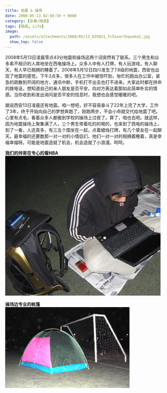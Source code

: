 ```yaml
---
title: 地震 & 操场
date: 2008-05-13 02:50:59 + 0080
category: [杂事/随感]
tags: [随感, Life]
image:
  path: /assets/attachments/2008/05/13_025011_fc5iearthquake2.jpg
  show_top: false
---
```


2008年5月13日凌晨零点43分地震和操场这两个词突然有了联系。三个男生和众多素不相识的人席地坐在西电操场上。众多人中有人打牌，有人玩游戏，有人聊天，有人早已相拥的睡着了。2008年5月12日四川发生了7.8级的地震，西安也出现了地震的感觉。下午2点多，很多人在工作中被惊吓到，匆忙的跑出办公室，紧急的疏散到开阔的地方，通讯中断，手机打不出去也打不进来。大家此时都在拼命的拨电话，想知道自己的亲人朋友是否平安，向对方表达着那如此简单朴实的情感。当你收到和发出询问是否平安的信息时，我想也会感觉暖暖的吧。  

据说西安13日凌晨还有地震。咱一想吧，好不容易奋斗了22年上完了大学，工作了3年，终于开始向自己的梦想奔跑了，刚跑两步，不会小命就交代给地震了吧。心里有点毛，看着众多人都搬到学校的操场上过夜了。算了，咱也去吧。就这样，因为地震操场上聚集满了人，三个男生带着吃的的喝的，也来到了西电的操场上，到了一看，人还真多，有三五个围坐在一起，点着蜡烛打牌，有几个挚友在一起聊天。最幸福的还要数那一对一对的小情侣们，他们一对一对的相拥着睡着，真是幸福幸福呀。可能是地震造就了机会，机会造就了小浪漫。呵呵。  

 **我们的帅哥在专心的看NBA**  
![Click to Open in New Window](/assets/attachments/2008/05/13_024905_96xbearthquake1.jpg)  

 **操场边专业的帐篷**  
![Click to Open in New Window](/assets/attachments/2008/05/13_025011_fc5iearthquake2.jpg)
